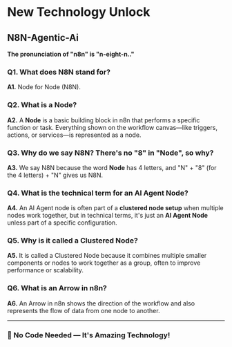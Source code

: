 # New Technology Unlock

## N8N-Agentic-Ai

**The pronunciation of "n8n" is "n-eight-n.."**

### Q1. What does **N8N** stand for?
**A1.** Node for Node (N8N).

### Q2. What is a Node?
**A2.** A **Node** is a basic building block in n8n that performs a specific function or task. Everything shown on the workflow canvas—like triggers, actions, or services—is represented as a node.

### Q3. Why do we say N8N? There's no "8" in "Node", so why?
**A3.** We say N8N because the word **Node** has 4 letters, and "N" + "8" (for the 4 letters) + "N" gives us N8N.

### Q4. What is the technical term for an AI Agent Node?
**A4.** An AI Agent node is often part of a **clustered node setup** when multiple nodes work together, but in technical terms, it's just an **AI Agent Node** unless part of a specific configuration.

### Q5. Why is it called a Clustered Node?
**A5.** It is called a Clustered Node because it combines multiple smaller components or nodes to work together as a group, often to improve performance or scalability.

### Q6. What is an Arrow in n8n?
**A6.** An Arrow in n8n shows the direction of the workflow and also represents the flow of data from one node to another.

---

### 🚀 No Code Needed — It's Amazing Technology!
